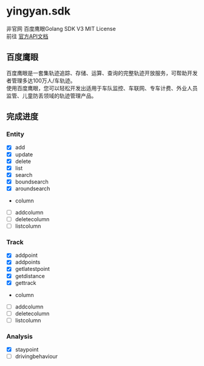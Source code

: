 # yingyan.sdk
非官网 百度鹰眼Golang SDK V3 MIT License   
前往 [官方API文档](http://lbsyun.baidu.com/index.php?title=yingyan/api/v3/all)
## 百度鹰眼
百度鹰眼是一套集轨迹追踪、存储、运算、查询的完整轨迹开放服务，可帮助开发者管理多达100万人/车轨迹。   
使用百度鹰眼，您可以轻松开发出适用于车队监控、车联网、专车计费、外业人员监管、儿童防丢领域的轨迹管理产品。

## 完成进度

### Entity
- [x] add   
- [x] update   
- [x] delete   
- [x] list   
- [x] search   
- [x] boundsearch   
- [x] aroundsearch  
 - column
 - [ ] addcolumn
 - [ ] deletecolumn
 - [ ] listcolumn

### Track
- [x] addpoint
- [x] addpoints
- [x] getlatestpoint   
- [x] getdistance   
- [x] gettrack   
- column
 - [ ] addcolumn
 - [ ] deletecolumn
 - [ ] listcolumn

### Analysis
- [x] staypoint
- [ ] drivingbehaviour
